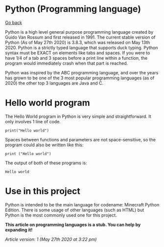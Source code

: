 # Python (Programming language)

[Go back](https://github.com/seanpm2001/MCPYE/wiki)

Python is a high level general purpose programming language created by Guido Van Rossum and first released in 1991. The current stable version of Python (As of May 27th 2020) is 3.8.3, which was released on May 13th 2020.
Python is a strictly typed language that supports duck typing. Python syntax must be EXACT on elements like tabs and spaces. If you were to have 1/4 of a tab and 3 spaces before a print line within a function, the program would immediately crash when that part is reached.

Python was inspired by the ABC programming language, and over the years has grown to be one of the 3 most popular programming languages (as of 2020) the other top 3 languages are Java and C.

# Hello world program

The Hello World program in Python is very simple and straightforward. It only involves 1 line of code.

`print("Hello world")`

Spaces between functions and parameters are not space-sensitive, so the program could also be written like this:

`print ("Hello world")`

The output of both of these programs is:

`Hello world`

# Use in this project

Python is intended to be the main language for codename: Minecraft Python Edition. There is some usage of other languages (such as HTML) but Python is the most commonly used one for this project.

**This article on programming languages is a stub. You can help by expanding it!**

_Article version: 1 (May 27th 2020 at 3:22 pm)_ 
